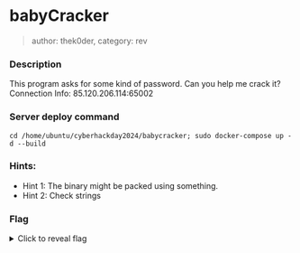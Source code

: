 # babyCracker
> author: thek0der, category: rev
### Description
This program asks for some kind of password. Can you help me crack it?
Connection Info: 85.120.206.114:65002

### Server deploy command
```
cd /home/ubuntu/cyberhackday2024/babycracker; sudo docker-compose up -d --build
```

### Hints:
- Hint 1: The binary might be packed using something.
- Hint 2: Check strings

### Flag
<details>
    <summary>Click to reveal flag</summary>
    HCamp{9c44a1237cd5cd94bc293029b496da6181cc656aba93af5350a4fed7d211d8be}
</details>